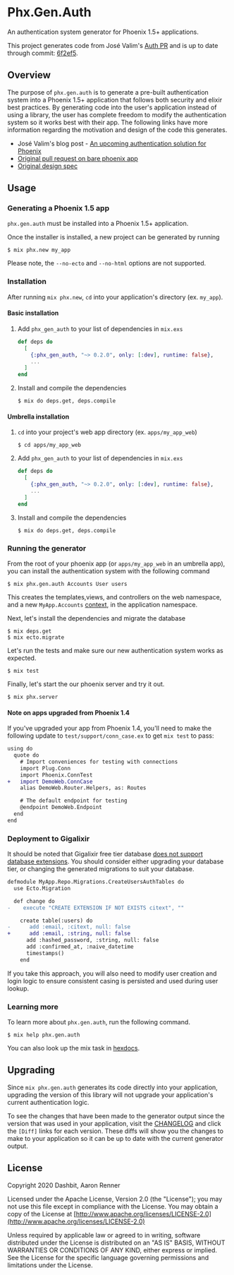 # Phx.Gen.Auth

An authentication system generator for Phoenix 1.5+ applications.

This project generates code from José Valim's [Auth PR][auth pr] and is up to date
through commit: [6f2ef5](https://github.com/dashbitco/mix_phx_gen_auth_demo/pull/1/commits/6f2ef5df3eb56cae99183192eef5bd84c1c8e607).

## Overview

The purpose of `phx.gen.auth` is to generate a pre-built authentication system into
a Phoenix 1.5+ application that follows both security and elixir best practices. By generating
code into the user's application instead of using a library, the user has complete freedom
to modify the authentication system so it works best with their app. The following links
have more information regarding the motivation and design of the code this generates.

* José Valim's blog post - [An upcoming authentication solution for Phoenix](https://dashbit.co/blog/a-new-authentication-solution-for-phoenix)
* [Original pull request on bare phoenix app][auth pr]
* [Original design spec](https://github.com/dashbitco/mix_phx_gen_auth_demo/blob/auth/README.md)


## Usage

### Generating a Phoenix 1.5 app

`phx.gen.auth` must be installed into a Phoenix 1.5+ application.

Once the installer is installed, a new project can be generated by running

    $ mix phx.new my_app

Please note, the `--no-ecto` and `--no-html` options are not supported.

### Installation

After running `mix phx.new`, `cd` into your application's directory (ex. `my_app`).

#### Basic installation

1. Add `phx_gen_auth` to your list of dependencies in `mix.exs`

    ```elixir
    def deps do
      [
        {:phx_gen_auth, "~> 0.2.0", only: [:dev], runtime: false},
        ...
      ]
    end
    ```
1. Install and compile the dependencies

    ```
    $ mix do deps.get, deps.compile
    ```

#### Umbrella installation

1. `cd` into your project's web app directory (ex. `apps/my_app_web`)

    ```
    $ cd apps/my_app_web
    ```
1. Add `phx_gen_auth` to your list of dependencies in `mix.exs`

    ```elixir
    def deps do
      [
        {:phx_gen_auth, "~> 0.2.0", only: [:dev], runtime: false},
        ...
      ]
    end
    ```
1. Install and compile the dependencies

    ```
    $ mix do deps.get, deps.compile
    ```

### Running the generator

From the root of your phoenix app (or `apps/my_app_web` in an umbrella app), you
can install the authentication system with the following command

    $ mix phx.gen.auth Accounts User users

This creates the templates,views, and controllers on the web namespace,
and a new `MyApp.Accounts` [context][phoenix contexts guide], in the application
namespace.

Next, let's install the dependencies and migrate the database

    $ mix deps.get
    $ mix ecto.migrate

Let's run the tests and make sure our new authentication system works as
expected.

    $ mix test

Finally, let's start the our phoenix server and try it out.

    $ mix phx.server

#### Note on apps upgraded from Phoenix 1.4

If you've upgraded your app from Phoenix 1.4, you'll need to make the following update to `test/support/conn_case.ex` to get `mix test` to pass:

```diff
using do
  quote do
    # Import conveniences for testing with connections
    import Plug.Conn
    import Phoenix.ConnTest
+   import DemoWeb.ConnCase
    alias DemoWeb.Router.Helpers, as: Routes

    # The default endpoint for testing
    @endpoint DemoWeb.Endpoint
  end
end
```

### Deployment to Gigalixir

It should be noted that Gigalixir free tier database [does not support database extensions](https://gigalixir.readthedocs.io/en/latest/main.html#how-to-install-a-postgres-extension). You should consider either upgrading your database tier, or changing the generated migrations to suit your database.


```diff
defmodule MyApp.Repo.Migrations.CreateUsersAuthTables do
  use Ecto.Migration

  def change do
-    execute "CREATE EXTENSION IF NOT EXISTS citext", ""

    create table(:users) do
-      add :email, :citext, null: false
+      add :email, :string, null: false
      add :hashed_password, :string, null: false
      add :confirmed_at, :naive_datetime
      timestamps()
    end
```

If you take this approach, you will also need to modify user creation and login logic to ensure consistent casing is persisted and used during user lookup.

### Learning more

To learn more about `phx.gen.auth`, run the following command.

    $ mix help phx.gen.auth

You can also look up the mix task in [hexdocs](https://hexdocs.pm/phx_gen_auth).

## Upgrading

Since `mix phx.gen.auth` generates its code directly into your application, upgrading the version
of this library will not upgrade your application's current authentication logic.

To see the changes that have been made to the generator output since the version that was used in
your application, visit the [CHANGELOG](CHANGELOG.md) and click the `[Diff]` links for each
version. These diffs will show you the changes to make to your application so it can be up to date
with the current generator output.

## License

Copyright 2020 Dashbit, Aaron Renner

Licensed under the Apache License, Version 2.0 (the "License");
you may not use this file except in compliance with the License.
You may obtain a copy of the License at [http://www.apache.org/licenses/LICENSE-2.0](http://www.apache.org/licenses/LICENSE-2.0)

Unless required by applicable law or agreed to in writing, software
distributed under the License is distributed on an "AS IS" BASIS,
WITHOUT WARRANTIES OR CONDITIONS OF ANY KIND, either express or implied.
See the License for the specific language governing permissions and
limitations under the License.


[phoenix contexts guide]: https://hexdocs.pm/phoenix/contexts.html
[auth pr]: https://github.com/dashbitco/mix_phx_gen_auth_demo/pull/1
